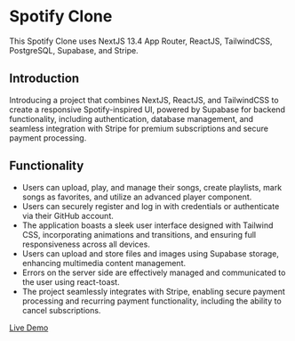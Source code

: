 # Spotify Clone

This Spotify Clone uses NextJS 13.4 App Router, ReactJS, TailwindCSS, PostgreSQL, Supabase, and Stripe.

## Introduction

Introducing a project that combines NextJS, ReactJS, and TailwindCSS to create a responsive Spotify-inspired UI, powered by Supabase for backend functionality, including authentication, database management, and seamless integration with Stripe for premium subscriptions and secure payment processing.

## Functionality
- Users can upload, play, and manage their songs, create playlists, mark songs as favorites, and utilize an advanced player component.
- Users can securely register and log in with credentials or authenticate via their GitHub account.
- The application boasts a sleek user interface designed with Tailwind CSS, incorporating animations and transitions, and ensuring full responsiveness across all devices.
- Users can upload and store files and images using Supabase storage, enhancing multimedia content management.
- Errors on the server side are effectively managed and communicated to the user using react-toast.
- The project seamlessly integrates with Stripe, enabling secure payment processing and recurring payment functionality, including the ability to cancel subscriptions.

[Live Demo](https://spotify-clone-tan-five.vercel.app/)
